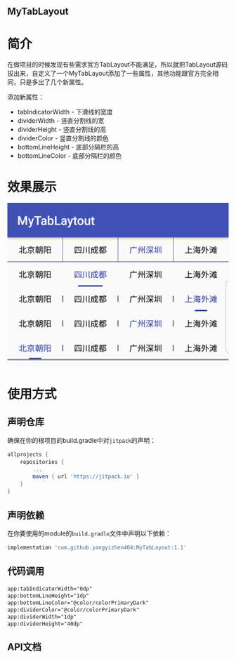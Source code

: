 MyTabLayout
---

# 简介
在做项目的时候发现有些需求官方TabLayout不能满足，所以就把TabLayout源码拔出来，自定义了一个MyTabLayout添加了一些属性，其他功能跟官方完全相同，只是多出了几个新属性。

添加新属性：
- tabIndicatorWidth - 下滑线的宽度
- dividerWidth - 竖直分割线的宽
- dividerHeight - 竖直分割线的高
- dividerColor - 竖直分割线的颜色
- bottomLineHeight - 底部分隔栏的高
- bottomLineColor - 底部分隔栏的颜色

# 效果展示
![运行效果](images/AndroidTest.png)

# 使用方式

## 声明仓库
确保在你的根项目的build.gradle中对`jitpack`的声明：
```gradle
allprojects {
	repositories {
        ...
		maven { url 'https://jitpack.io' }
    }
}
```

## 声明依赖
在你要使用的module的`build.gradle`文件中声明以下依赖：
```gradle
implementation 'com.github.yangyizhen404:MyTabLayout:1.1'
```

## 代码调用
```
app:tabIndicatorWidth="0dp"
app:bottomLineHeight="1dp"
app:bottomLineColor="@color/colorPrimaryDark"
app:dividerColor="@color/colorPrimaryDark"
app:dividerWidth="1dp"
app:dividerHeight="40dp"
```

## API文档


